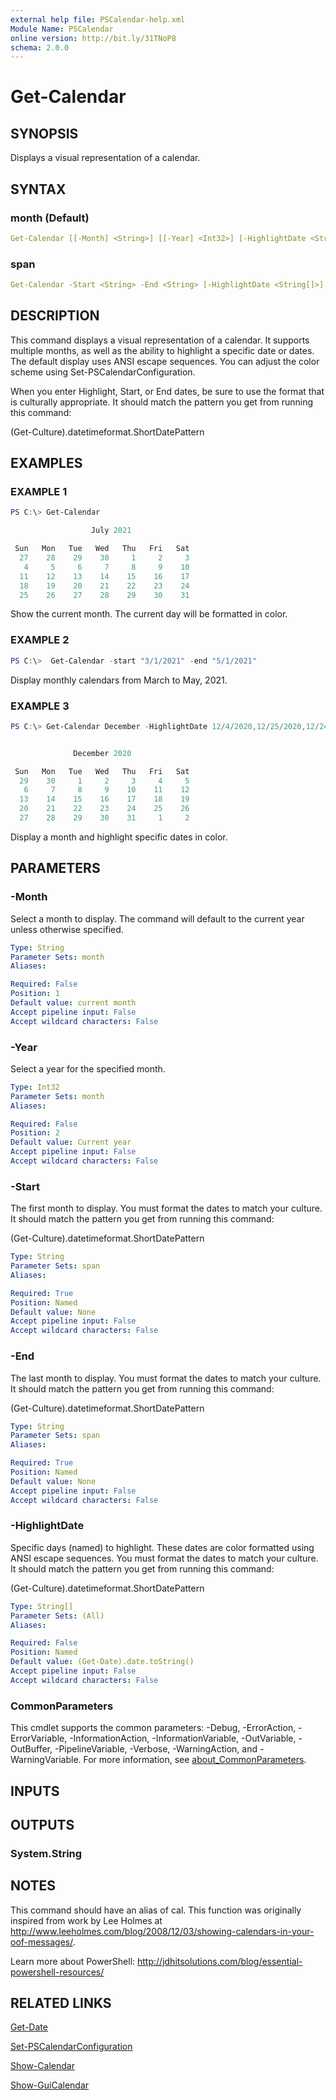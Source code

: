 ```yaml
---
external help file: PSCalendar-help.xml
Module Name: PSCalendar
online version: http://bit.ly/31TNoP8
schema: 2.0.0
---
```


# Get-Calendar

## SYNOPSIS

Displays a visual representation of a calendar.

## SYNTAX

### month (Default)

```yaml
Get-Calendar [[-Month] <String>] [[-Year] <Int32>] [-HighlightDate <String[]>] [<CommonParameters>]
```

### span

```yaml
Get-Calendar -Start <String> -End <String> [-HighlightDate <String[]>] [<CommonParameters>]
```

## DESCRIPTION

This command displays a visual representation of a calendar. It supports multiple months, as well as the ability to highlight a specific date or dates. The default display uses ANSI escape sequences. You can adjust the color scheme using Set-PSCalendarConfiguration.

When you enter Highlight, Start, or End dates, be sure to use the format that is culturally appropriate. It should match the pattern you get from running this command:

(Get-Culture).datetimeformat.ShortDatePattern

## EXAMPLES

### EXAMPLE 1

```powershell
PS C:\> Get-Calendar

                  July 2021

 Sun   Mon   Tue   Wed   Thu   Fri   Sat
  27    28    29    30     1     2     3
   4     5     6     7     8     9    10
  11    12    13    14    15    16    17
  18    19    20    21    22    23    24
  25    26    27    28    29    30    31
```

Show the current month. The current day will be formatted in color.

### EXAMPLE 2

```powershell
PS C:\>  Get-Calendar -start "3/1/2021" -end "5/1/2021"
```

Display monthly calendars from March to May, 2021.

### EXAMPLE 3

```powershell
PS C:\> Get-Calendar December -HighlightDate 12/4/2020,12/25/2020,12/24/2020,12/31/2020


              December 2020

 Sun   Mon   Tue   Wed   Thu   Fri   Sat
  29    30     1     2     3     4     5
   6     7     8     9    10    11    12
  13    14    15    16    17    18    19
  20    21    22    23    24    25    26
  27    28    29    30    31     1     2
```

Display a month and highlight specific dates in color.

## PARAMETERS

### -Month

Select a month to display. The command will default to the current year unless otherwise specified.

```yaml
Type: String
Parameter Sets: month
Aliases:

Required: False
Position: 1
Default value: current month
Accept pipeline input: False
Accept wildcard characters: False
```

### -Year

Select a year for the specified month.

```yaml
Type: Int32
Parameter Sets: month
Aliases:

Required: False
Position: 2
Default value: Current year
Accept pipeline input: False
Accept wildcard characters: False
```

### -Start

The first month to display. You must format the dates to match your culture. It should match the pattern you get from running this command:

(Get-Culture).datetimeformat.ShortDatePattern

```yaml
Type: String
Parameter Sets: span
Aliases:

Required: True
Position: Named
Default value: None
Accept pipeline input: False
Accept wildcard characters: False
```

### -End

The last month to display. You must format the dates to match your culture. It should match the pattern you get from running this command:

(Get-Culture).datetimeformat.ShortDatePattern

```yaml
Type: String
Parameter Sets: span
Aliases:

Required: True
Position: Named
Default value: None
Accept pipeline input: False
Accept wildcard characters: False
```

### -HighlightDate

Specific days (named) to highlight. These dates are color formatted using ANSI escape sequences. You must format the dates to match your culture. It should match the pattern you get from running this command:

(Get-Culture).datetimeformat.ShortDatePattern

```yaml
Type: String[]
Parameter Sets: (All)
Aliases:

Required: False
Position: Named
Default value: (Get-Date).date.toString()
Accept pipeline input: False
Accept wildcard characters: False
```

### CommonParameters

This cmdlet supports the common parameters: -Debug, -ErrorAction, -ErrorVariable, -InformationAction, -InformationVariable, -OutVariable, -OutBuffer, -PipelineVariable, -Verbose, -WarningAction, and -WarningVariable. For more information, see [about_CommonParameters](http://go.microsoft.com/fwlink/?LinkID=113216).

## INPUTS

## OUTPUTS

### System.String

## NOTES

This command should have an alias of cal. This function was originally inspired from work by Lee Holmes at http://www.leeholmes.com/blog/2008/12/03/showing-calendars-in-your-oof-messages/.

Learn more about PowerShell: http://jdhitsolutions.com/blog/essential-powershell-resources/

## RELATED LINKS

[Get-Date](Get-Date.md)

[Set-PSCalendarConfiguration](Set-PSCalendarConfiguration.md)

[Show-Calendar](Show-Calendar.md)

[Show-GuiCalendar](Show-GuiCalendar.md)
